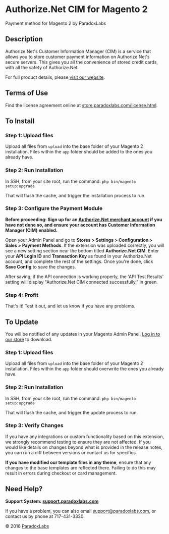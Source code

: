 # Authorize.Net CIM for Magento 2
Payment method for Magento 2 by ParadoxLabs

## Description

Authorize.Net's Customer Information Manager (CIM) is a service that allows you to store customer payment information on Authorize.Net's secure servers. This gives you all the convenience of stored credit cards, with all the safety of Authorize.Net.

For full product details, please [visit our website](https://store.paradoxlabs.com/magento2-authorize-net-cim-payment-module.html).


## Terms of Use

Find the license agreement online at [store.paradoxlabs.com/license.html](http://store.paradoxlabs.com/license.html).


## To Install

### Step 1: Upload files

Upload all files from `upload` into the base folder of your Magento 2 installation. Files within the `app` folder should be added to the ones you already have.

### Step 2: Run Installation

In SSH, from your site root, run the command: `php bin/magento setup:upgrade`

That will flush the cache, and trigger the installation process to run.

### Step 3: Configure the Payment Module

**Before proceeding: Sign up for an [Authorize.Net merchant account](https://ems.authorize.net/oap/home.aspx?SalesRepID=98&ResellerID=24716) if you have not done so, and ensure your account has Customer Information Manager (CIM) enabled.**

Open your Admin Panel and go to **Stores > Settings > Configuration > Sales > Payment Methods**. If the extension was uploaded correctly, you will see a new setting section near the bottom titled **Authorize.Net CIM**. Enter your **API Login ID** and **Transaction Key** as found in your Authorize.Net account, and complete the rest of the settings. Once you're done, click **Save Config** to save the changes.

After saving, if the API connection is working properly, the 'API Test Results' setting will display "Authorize.Net CIM connected successfully." in green.

### Step 4: Profit

That's it! Test it out, and let us know if you have any problems.


## To Update

You will be notified of any updates in your Magento Admin Panel. [Log in to our store](https://store.paradoxlabs.com/downloadable/customer/products/) to download.

### Step 1: Upload files

Upload all files from `upload` into the base folder of your Magento 2 installation. Files within the `app` folder should overwrite the ones you already have.

### Step 2: Run Installation

In SSH, from your site root, run the command: `php bin/magento setup:upgrade`

That will flush the cache, and trigger the update process to run.

### Step 3: Verify Changes

If you have any integrations or custom functionality based on this extension, we strongly recommend testing to ensure they are not affected. If you would like details on changes beyond what is provided in the release notes, you can run a diff between versions or contact us for specifics.

**If you have modified our template files in any theme**, ensure that any changes to the base templates are reflected there. Failing to do this may result in errors during checkout or card management.


## Need Help?

**Support System: [support.paradoxlabs.com](http://support.paradoxlabs.com)**

If you have a problem, you can also email [support@paradoxlabs.com](mailto:support@paradoxlabs.com), or contact us by phone at 717-431-3330.


© 2016 [ParadoxLabs](http://www.paradoxlabs.com)
